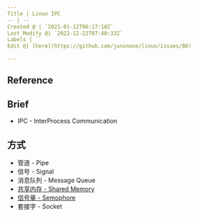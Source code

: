 ```yaml
---
Title | Linux IPC
-- | --
Created @ | `2021-01-12T06:17:18Z`
Last Modify @| `2022-12-22T07:40:33Z`
Labels | ``
Edit @| [here](https://github.com/junxnone/linux/issues/86)

---
```

## Reference

## Brief
- IPC - InterProcess Communication

## 方式

- 管道 - Pipe
- 信号 - Signal
- 消息队列 - Message Queue
- [共享内存 - Shared Memory](./Linux_Shared_Memory)
- [信号量 - Semophore](./Linux_Semaphore)
- 套接字 - Socket

